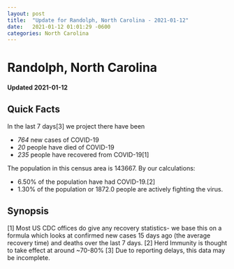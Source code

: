 ```yaml
---
layout: post
title:  "Update for Randolph, North Carolina - 2021-01-12"
date:   2021-01-12 01:01:29 -0600
categories: North Carolina
---
```


# Randolph, North Carolina
#### Updated 2021-01-12

## Quick Facts

In the last 7 days[3] we project there have been
- *764* new cases of COVID-19
- *20* people have died of COVID-19
- *235* people have recovered from COVID-19[1]

The population in this census area is 143667. By our calculations:
- 6.50% of the population have had COVID-19.[2]
- 1.30% of the population or 1872.0 people are actively fighting the virus.

## Synopsis




[1] Most US CDC offices do give any recovery statistics- we base this on a formula which looks at confirmed new cases
15 days ago (the average recovery time) and deaths over the last 7 days.
[2] Herd Immunity is thought to take effect at around ~70-80%
[3] Due to reporting delays, this data may be incomplete. 
    